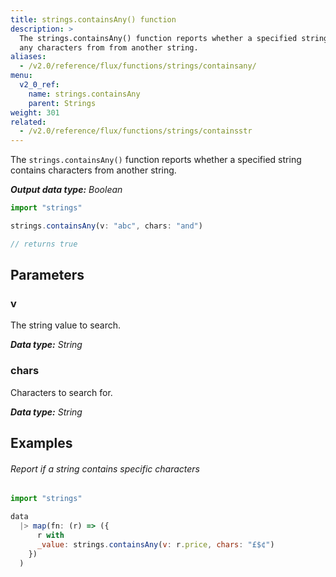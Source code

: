 ```yaml
---
title: strings.containsAny() function
description: >
  The strings.containsAny() function reports whether a specified string contains
  any characters from from another string.
aliases:
  - /v2.0/reference/flux/functions/strings/containsany/
menu:
  v2_0_ref:
    name: strings.containsAny
    parent: Strings
weight: 301
related:
  - /v2.0/reference/flux/functions/strings/containsstr
---
```


The `strings.containsAny()` function reports whether a specified string contains
characters from another string.

_**Output data type:** Boolean_

```js
import "strings"

strings.containsAny(v: "abc", chars: "and")

// returns true
```

## Parameters

### v
The string value to search.

_**Data type:** String_

### chars
Characters to search for.

_**Data type:** String_

## Examples

###### Report if a string contains specific characters
```js
import "strings"

data
  |> map(fn: (r) => ({
      r with
      _value: strings.containsAny(v: r.price, chars: "£$¢")
    })
  )
```
